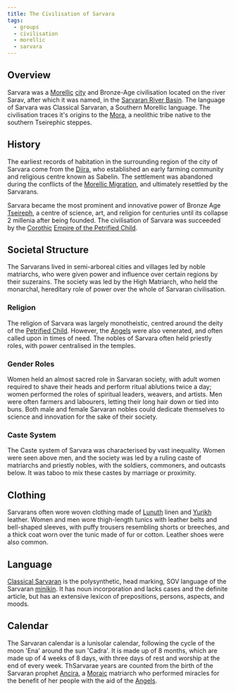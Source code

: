 ```yaml
---
title: The Civilisation of Sarvara
tags:
  - groups
  - civilisation
  - morellic
  - sarvara
---
```

## Overview
Sarvara was a [Morellic](factions/morellic*.md) [city](locations/sarvara-(city).md) and Bronze-Age civilisation located on the river Sarav, after which it was named, in the [Sarvaran River Basin](locations/sarvaran-river-basin*.md). The language of Sarvara was Classical Sarvaran, a Southern Morellic language. The civilisation traces it's origins to the [Mora](factions/mora.md), a neolithic tribe native to the southern Tseirephic steppes.
## History
The earliest records of habitation in the surrounding region of the city of Sarvara come from the [Diira](factions/diira*.md), who established an early farming community and religious centre known as Sabelin. The settlement was abandoned during the conflicts of the [Morellic Migration](events/morellic-migration*.md), and ultimately resettled by the Sarvarans.

Sarvara became the most prominent and innovative power of Bronze Age [Tseireph](locations/tseireph*.md), a centre of science, art, and religion for centuries until its collapse 2 millenia after being founded. The civilisation of Sarvara was succeeded by the [Corothic](factions/coroth.md) [Empire of the Petrified Child](factions/empire-of-the-petrified-child.md).
## Societal Structure
The Sarvarans lived in semi-arboreal cities and villages led by noble matriarchs, who were given power and influence over certain regions by their suzerains. The society was led by the High Matriarch, who held the monarchal, hereditary role of power over the whole of Sarvaran civilisation.
### Religion
The religion of Sarvara was largely monotheistic, centred around the deity of the [Petrified Child](cosmology/celestial-beings/the-petrified-child.md). However, the [Angels](cosmology-1/celestial-beings/the-angels.md) were also venerated, and often called upon in times of need. The nobles of Sarvara often held priestly roles, with power centralised in the temples.
### Gender Roles
Women held an almost sacred role in Sarvaran society, with adult women required to shave their heads and perform ritual ablutions twice a day; women performed the roles of spiritual leaders, weavers, and artists. Men were often farmers and labourers, letting their long hair down or tied into buns. Both male and female Sarvaran nobles could dedicate themselves to science and innovation for the sake of their society.
### Caste System
The Caste system of Sarvara was characterised by vast inequality. Women were seen above men, and the society was led by a ruling caste of matriarchs and priestly nobles, with the soldiers, commoners, and outcasts below. It was taboo to mix these castes by marriage or proximity.
## Clothing
Sarvarans often wore woven clothing made of [Lunuth](flora/lunuth.md) linen and [Yurikh](fauna/yurikhs.md) leather. Women and men wore thigh-length tunics with leather belts and bell-shaped sleeves, with puffy trousers resembling shorts or breeches, and a thick coat worn over the tunic made of fur or cotton. Leather shoes were also common.
## Language
[Classical Sarvaran](languages/classical-sarvaran.md) is the polysynthetic, head marking, SOV language of the Sarvaran [minikin](fauna/minikin.md). It has noun incorporation and lacks cases and the definite article, but has an extensive lexicon of prepositions, persons, aspects, and moods.
## Calendar
The Sarvaran calendar is a lunisolar calendar, following the cycle of the moon 'Ena' around the sun 'Cadra'. It is made up of 8 months, which are made up of 4 weeks of 8 days, with three days of rest and worship at the end of every week. ThSarvarae years are counted from the birth of the Sarvaran prophet [Ancira](characters/ancira.md), a [Moraic](factions/mora.md) matriarch who performed miracles for the benefit of her people with the aid of the [Angels](cosmology-1/celestial-beings/the-angels.md).
